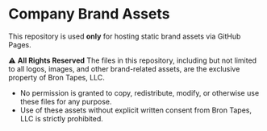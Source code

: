 # Company Brand Assets

This repository is used **only** for hosting static brand assets via GitHub Pages.

⚠️ **All Rights Reserved**
The files in this repository, including but not limited to all logos, images, and other brand-related assets, are the exclusive property of Bron Tapes, LLC.

- No permission is granted to copy, redistribute, modify, or otherwise use these files for any purpose.
- Use of these assets without explicit written consent from Bron Tapes, LLC is strictly prohibited.
